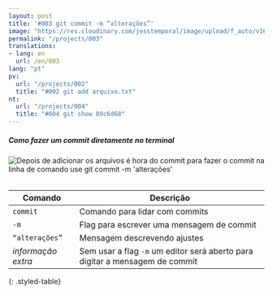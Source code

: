 ```yaml
---
layout: post
title: '#003 git commit -m “alterações”'
image: "https://res.cloudinary.com/jesstemporal/image/upload/f_auto/v1642878670/gitfichas/pt/003/thumbnail_kmaz9b.jpg"
permalink: "/projects/003"
translations:
- lang: en
  url: /en/003
lang: "pt"
pv:
  url: "/projects/002"
  title: "#002 git add arquivo.txt"
nt:
  url: "/projects/004"
  title: "#004 git show 09c6d68"
---
```

##### Como fazer um commit diretamente no terminal

<img alt="Depois de adicionar os arquivos é hora do commit para fazer o commit na linha de comando use git commit -m 'alterações'" src="https://res.cloudinary.com/jesstemporal/image/upload/v1642878670/gitfichas/pt/003/full_ewyi9a.jpg"><br><br>

| Comando | Descrição |
|---------|-------------|
| `commit` | Comando para lidar com commits |
| `-m` | Flag para escrever uma mensagem de commit  |
| `“alterações”` | Mensagem descrevendo ajustes |
| _informação extra_ | Sem usar a flag `-m` um editor será aberto para digitar a mensagem de commit |
{: .styled-table}
